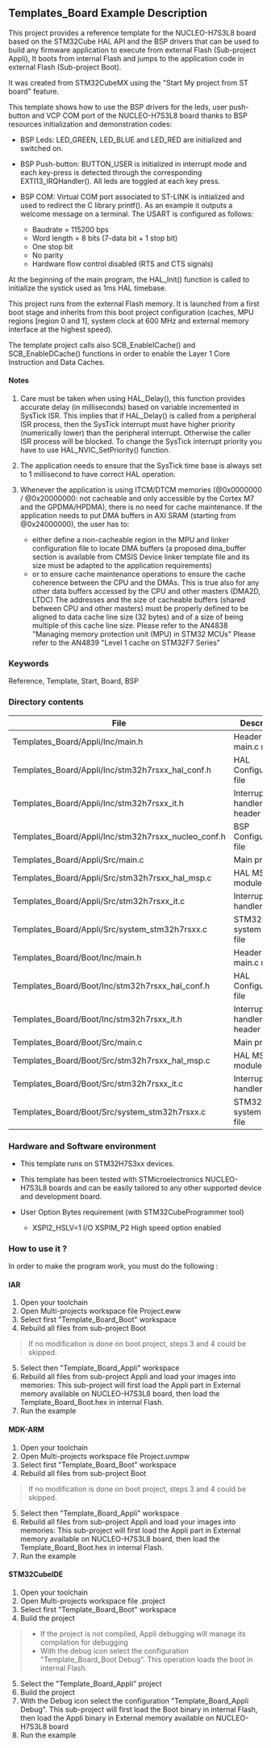 ## <b>Templates_Board Example Description</b>

This project provides a reference template for the NUCLEO-H7S3L8 board based on the STM32Cube HAL API and the
BSP drivers that can be used to build any firmware application to execute from external Flash (Sub-project Appli),
It boots from internal Flash and jumps to the application code in external Flash (Sub-project Boot).

It was created from STM32CubeMX using the "Start My project from ST board" feature.

This template shows how to use the BSP drivers for the leds, user push-button and VCP COM port of the NUCLEO-H7S3L8
board thanks to BSP resources initialization and demonstration codes:

  - BSP Leds:  LED_GREEN, LED_BLUE and LED_RED are initialized and switched on.

  - BSP Push-button: BUTTON_USER is initialized in interrupt mode and each key-press is detected through
    the corresponding EXTI13_IRQHandler(). All leds are toggled at each key press.

  - BSP COM:  Virtual COM port associated to ST-LINK is initialized and used to redirect the C library printf().
    As an example it outputs a welcome message on a terminal.
    The USART is configured as follows:
      - Baudrate = 115200 bps
      - Word length = 8 bits (7-data bit + 1 stop bit)
      - One stop bit
      - No parity
      - Hardware flow control disabled (RTS and CTS signals)

At the beginning of the main program, the HAL_Init() function is called to initialize the systick used as 1ms HAL timebase.

This project runs from the external Flash memory. It is launched from a first boot stage and inherits from this boot project
configuration (caches, MPU regions [region 0 and 1], system clock at 600 MHz and external memory interface at the highest speed).

The template project calls also SCB_EnableICache() and SCB_EnableDCache() functions in order to enable
the Layer 1 Core Instruction and Data Caches.

#### <b>Notes</b>

 1. Care must be taken when using HAL_Delay(), this function provides accurate delay (in milliseconds)
    based on variable incremented in SysTick ISR. This implies that if HAL_Delay() is called from
    a peripheral ISR process, then the SysTick interrupt must have higher priority (numerically lower)
    than the peripheral interrupt. Otherwise the caller ISR process will be blocked.
    To change the SysTick interrupt priority you have to use HAL_NVIC_SetPriority() function.

 2. The application needs to ensure that the SysTick time base is always set to 1 millisecond
    to have correct HAL operation.

 3. Whenever the application is using ITCM/DTCM memories (@0x0000000 / @0x20000000: not cacheable and only accessible
    by the Cortex M7 and the GPDMA/HPDMA), there is no need for cache maintenance.
    If the application needs to put DMA buffers in AXI SRAM (starting from @0x24000000), the user has to:
    - either define a non-cacheable region in the MPU and linker configuration file to locate DMA buffers
      (a proposed dma_buffer section is available from CMSIS Device linker template file and its size must
      be adapted to the application requirements)
    - or to ensure cache maintenance operations to ensure the cache coherence between the CPU and the DMAs.
    This is true also for any other data buffers accessed by the CPU and other masters (DMA2D, LTDC)
    The addresses and the size of cacheable buffers (shared between CPU and other masters)
    must be properly defined to be aligned to data cache line size (32 bytes) and of a size of being multiple
    of this cache line size.
    Please refer to the AN4838 "Managing memory protection unit (MPU) in STM32 MCUs"
    Please refer to the AN4839 "Level 1 cache on STM32F7 Series"

### <b>Keywords</b>

Reference, Template, Start, Board, BSP

### <b>Directory contents</b>

File | Description
 --- | ---
  Templates_Board/Appli/Inc/main.h                      |  Header for main.c module
  Templates_Board/Appli/Inc/stm32h7rsxx_hal_conf.h      |  HAL Configuration file
  Templates_Board/Appli/Inc/stm32h7rsxx_it.h            |  Interrupt handlers header file
  Templates_Board/Appli/Inc/stm32h7rsxx_nucleo_conf.h   |  BSP Configuration file
  Templates_Board/Appli/Src/main.c                      |  Main program
  Templates_Board/Appli/Src/stm32h7rsxx_hal_msp.c       |  HAL MSP module
  Templates_Board/Appli/Src/stm32h7rsxx_it.c            |  Interrupt handlers
  Templates_Board/Appli/Src/system_stm32h7rsxx.c        |  STM32H7RSxx system source file
  Templates_Board/Boot/Inc/main.h                       |  Header for main.c module
  Templates_Board/Boot/Inc/stm32h7rsxx_hal_conf.h       |  HAL Configuration file
  Templates_Board/Boot/Inc/stm32h7rsxx_it.h             |  Interrupt handlers header file
  Templates_Board/Boot/Src/main.c                       |  Main program
  Templates_Board/Boot/Src/stm32h7rsxx_hal_msp.c        |  HAL MSP module
  Templates_Board/Boot/Src/stm32h7rsxx_it.c             |  Interrupt handlers
  Templates_Board/Boot/Src/system_stm32h7rsxx.c         |  STM32H7RSxx system source file

### <b>Hardware and Software environment</b>

  - This template runs on STM32H7S3xx devices.

  - This template has been tested with STMicroelectronics NUCLEO-H7S3L8
    boards and can be easily tailored to any other supported device
    and development board.

  - User Option Bytes requirement (with STM32CubeProgrammer tool)

    - XSPI2_HSLV=1     I/O XSPIM_P2 High speed option enabled

### <b>How to use it ?</b>

In order to make the program work, you must do the following :

#### <b>IAR</b>
  1. Open your toolchain
  2. Open Multi-projects workspace file Project.eww
  3. Select first "Template_Board_Boot" workspace
  4. Rebuild all files from sub-project Boot

>
>  If no modification is done on boot project, steps 3 and 4 could be skipped.

  5. Select then "Template_Board_Appli" workspace
  6. Rebuild all files from sub-project Appli and load your images into memories: This sub-project
     will first load the Appli part in External memory available on NUCLEO-H7S3L8 board, then load
     the Template_Board_Boot.hex in internal Flash.
  7. Run the example


#### <b>MDK-ARM</b>
  1. Open your toolchain
  2. Open Multi-projects workspace file Project.uvmpw
  3. Select first "Template_Board_Boot" workspace
  4. Rebuild all files from sub-project Boot

>
>  If no modification is done on boot project, steps 3 and 4 could be skipped.

  5. Select then "Template_Board_Appli" workspace
  6. Rebuild all files from sub-project Appli and load your images into memories: This sub-project
     will first load the Appli part in External memory available on NUCLEO-H7S3L8 board, then load
     the Template_Board_Boot.hex in internal Flash.
  7. Run the example


#### <b>STM32CubeIDE</b>
  1. Open your toolchain
  2. Open Multi-projects workspace file .project
  3. Select first "Template_Board_Boot" workspace
  4. Build the project

>
> - If the project is not compiled, Appli debugging will manage its compilation
>   for debugging
> - With the debug icon select the configuration "Template_Board_Boot Debug".
>   This operation loads the boot in internal Flash.

  5. Select the "Template_Board_Appli" project
  6. Build the project
  7. With the Debug icon select the configuration "Template_Board_Appli Debug". This sub-project
     will first load the Boot binary in internal Flash, then load the Appli binary in
     External memory available on NUCLEO-H7S3L8 board
  8. Run the example

